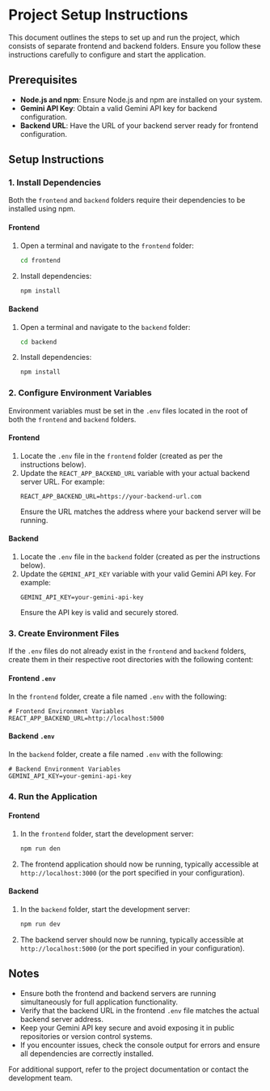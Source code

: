 # Project Setup Instructions

This document outlines the steps to set up and run the project, which consists of separate frontend and backend folders. Ensure you follow these instructions carefully to configure and start the application.

## Prerequisites
- **Node.js and npm**: Ensure Node.js and npm are installed on your system.
- **Gemini API Key**: Obtain a valid Gemini API key for backend configuration.
- **Backend URL**: Have the URL of your backend server ready for frontend configuration.

## Setup Instructions

### 1. Install Dependencies
Both the `frontend` and `backend` folders require their dependencies to be installed using npm.

#### Frontend
1. Open a terminal and navigate to the `frontend` folder:
   ```bash
   cd frontend
   ```
2. Install dependencies:
   ```bash
   npm install
   ```

#### Backend
1. Open a terminal and navigate to the `backend` folder:
   ```bash
   cd backend
   ```
2. Install dependencies:
   ```bash
   npm install
   ```

### 2. Configure Environment Variables
Environment variables must be set in the `.env` files located in the root of both the `frontend` and `backend` folders.

#### Frontend
1. Locate the `.env` file in the `frontend` folder (created as per the instructions below).
2. Update the `REACT_APP_BACKEND_URL` variable with your actual backend server URL. For example:
   ```
   REACT_APP_BACKEND_URL=https://your-backend-url.com
   ```
   Ensure the URL matches the address where your backend server will be running.

#### Backend
1. Locate the `.env` file in the `backend` folder (created as per the instructions below).
2. Update the `GEMINI_API_KEY` variable with your valid Gemini API key. For example:
   ```
   GEMINI_API_KEY=your-gemini-api-key
   ```
   Ensure the API key is valid and securely stored.

### 3. Create Environment Files
If the `.env` files do not already exist in the `frontend` and `backend` folders, create them in their respective root directories with the following content:

#### Frontend `.env`
In the `frontend` folder, create a file named `.env` with the following:
```
# Frontend Environment Variables
REACT_APP_BACKEND_URL=http://localhost:5000
```

#### Backend `.env`
In the `backend` folder, create a file named `.env` with the following:
```
# Backend Environment Variables
GEMINI_API_KEY=your-gemini-api-key
```

### 4. Run the Application

#### Frontend
1. In the `frontend` folder, start the development server:
   ```bash
   npm run den
   ```
2. The frontend application should now be running, typically accessible at `http://localhost:3000` (or the port specified in your configuration).

#### Backend
1. In the `backend` folder, start the development server:
   ```bash
   npm run dev
   ```
2. The backend server should now be running, typically accessible at `http://localhost:5000` (or the port specified in your configuration).

## Notes
- Ensure both the frontend and backend servers are running simultaneously for full application functionality.
- Verify that the backend URL in the frontend `.env` file matches the actual backend server address.
- Keep your Gemini API key secure and avoid exposing it in public repositories or version control systems.
- If you encounter issues, check the console output for errors and ensure all dependencies are correctly installed.

For additional support, refer to the project documentation or contact the development team.